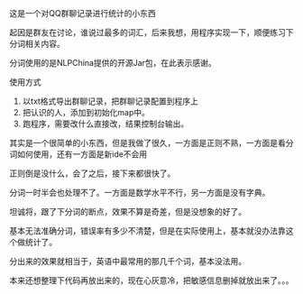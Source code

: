这是一个对QQ群聊记录进行统计的小东西

起因是群友在讨论，谁说过最多的词汇，后来我想，用程序实现一下，顺便练习下分词相关内容。

分词使用的是NLPChina提供的开源Jar包，在此表示感谢。

使用方式

1. 以txt格式导出群聊记录，把群聊记录配置到程序上
2. 把认识的人，添加到初始化map中。
3. 跑程序，需要改什么直接改，结果控制台输出。



其实是一个很简单的小东西，但是我做了很久，一方面是正则不熟，一方面是看分词如何使用，还有一方面是新ide不会用


正则倒是没什么，会了之后，接下来都很快了。

分词一时半会也处理不了。一方面是数学水平不行，另一方面是没有字典。

坦诚将，跟了下分词的断点，效果不算是奇差，但是没想象的好了。

基本无法准确分词，错误率有多少不清楚，但是在实际使用上，基本就没办法靠这个做统计了。

分出来的效果就相当于，英语中最常用的那几千个词，基本没法用。

本来还想整理下代码再放出来的，现在心灰意冷，把敏感信息删掉就放出来了。。。